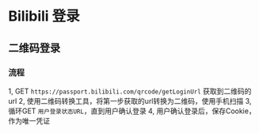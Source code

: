 # Bilibili 登录

## 二维码登录

### 流程
1, GET `https://passport.bilibili.com/qrcode/getLoginUrl` 获取到二维码的url
2, 使用二维码转换工具，将第一步获取的url转换为二维码，使用手机扫描
3, 循环GET `用户登录状态URL`，直到用户确认登录
4, 用户确认登录后，保存Cookie，作为唯一凭证 